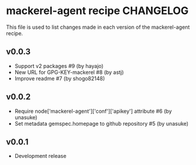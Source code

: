 mackerel-agent recipe CHANGELOG
=================================

This file is used to list changes made in each version of the mackerel-agent recipe.

v0.0.3
------
- Support v2 packages #9 (by hayajo)
- New URL for GPG-KEY-mackerel #8 (by astj)
- Improve readme #7 (by shogo82148)

v0.0.2
------
- Require node['mackerel-agent']['conf']['apikey'] attribute #6 (by unasuke)
- Set metadata gemspec.homepage to github repository #5 (by unasuke)

v0.0.1
------
- Development release
